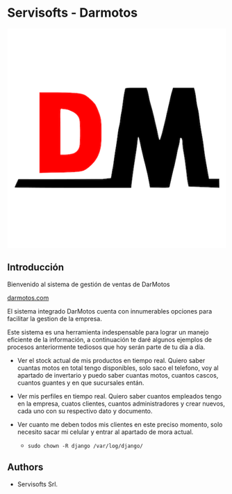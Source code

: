 # Servisofts - Darmotos

![Screenshot 1](./app/public/logo512.png)

## Introducción

Bienvenido al sistema de gestión de ventas de DarMotos

[darmotos.com](https://darmotos.servisofts.com)

El sistema integrado DarMotos cuenta con innumerables opciones para facilitar la gestion de la empresa.

Este sistema es una herramienta indespensable para lograr un manejo eficiente de la información, a continuación te daré algunos ejemplos de procesos anteriormente tediosos que hoy serán parte de tu día a día.

- Ver el stock actual de mis productos en tiempo real.
    Quiero saber cuantas motos en total tengo disponibles, solo saco el telefono, voy al apartado de invertario y puedo saber cuantas motos, cuantos cascos, cuantos guantes y en que sucursales entán.
    
- Ver mis perfiles en tiempo real.
    Quiero saber cuantos empleados tengo en la empresa, cuatos clientes, cuantos administradores y crear nuevos, cada uno con su respectivo dato y documento.
    
- Ver cuanto me deben todos mis clientes en este preciso momento, solo necesito sacar mi celular y entrar al apartado de mora actual.


  - `sudo chown -R django /var/log/django/`

## Authors

- Servisofts Srl.
